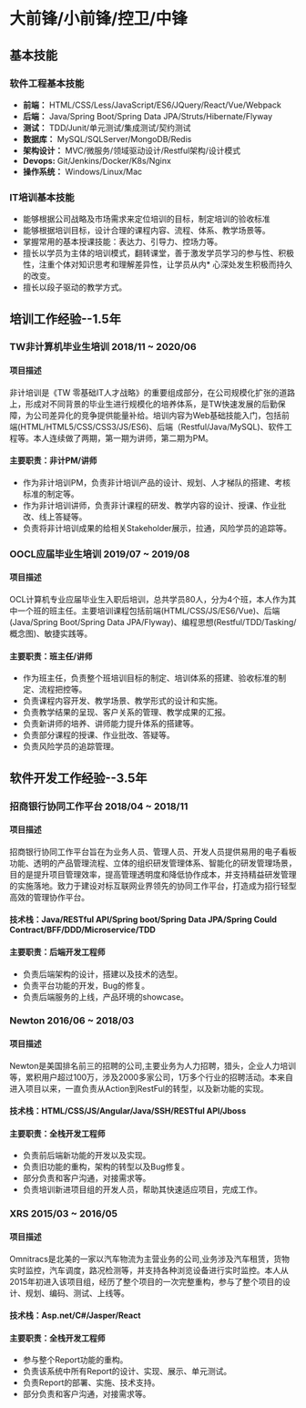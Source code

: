 # 大前锋/小前锋/控卫/中锋

##  <i class="fa fa-cogs" aria-hidden="true"></i> 基本技能

### 软件工程基本技能

* **前端：** HTML/CSS/Less/JavaScript/ES6/JQuery/React/Vue/Webpack
* **后端：** Java/Spring Boot/Spring Data JPA/Struts/Hibernate/Flyway
* **测试：** TDD/Junit/单元测试/集成测试/契约测试
* **数据库：** MySQL/SQLServer/MongoDB/Redis
* **架构设计：** MVC/微服务/领域驱动设计/Restful架构/设计模式
* **Devops:** Git/Jenkins/Docker/K8s/Nginx
* **操作系统：** Windows/Linux/Mac

### IT培训基本技能

* 能够根据公司战略及市场需求来定位培训的目标，制定培训的验收标准
* 能够根据培训目标，设计合理的课程内容、流程、体系、教学场景等。
* 掌握常用的基本授课技能：表达力、引导力、控场力等。
* 擅长以学员为主体的培训模式，翻转课堂，善于激发学员学习的参与性、积极性，注重个体对知识思考和理解差异性，让学员从内* 心深处发生积极而持久的改变。
* 擅长以段子驱动的教学方式。

##  <i class="fa fa-briefcase" aria-hidden="true"></i> 培训工作经验--1.5年

### TW非计算机毕业生培训         2018/11 ~ 2020/06

#### 项目描述

非计培训是《TW 零基础IT人才战略》的重要组成部分，在公司规模化扩张的道路上，形成对不同背景的毕业生进行规模化的培养体系，是TW快速发展的后勤保障，为公司差异化的竞争提供能量补给。培训内容为Web基础技能入门，包括前端(HTML/HTML5/CSS/CSS3/JS/ES6)、后端（Restful/Java/MySQL)、软件工程等。本人连续做了两期，第一期为讲师，第二期为PM。

#### 主要职责：非计PM/讲师

* 作为非计培训PM，负责非计培训产品的设计、规划、人才梯队的搭建、考核标准的制定等。
* 作为非计培训讲师，负责非计课程的研发、教学内容的设计、授课、作业批改、线上答疑等。
* 负责将非计培训成果的给相关Stakeholder展示，拉通，风险学员的追踪等。

### OOCL应届毕业生培训        2019/07 ~ 2019/08

#### 项目描述

OCL计算机专业应届毕业生入职后培训，总共学员80人，分为4个班，本人作为其中一个班的班主任。主要培训课程包括前端(HTML/CSS/JS/ES6/Vue)、后端(Java/Spring Boot/Spring Data JPA/Flyway)、编程思想(Restful/TDD/Tasking/概念图)、敏捷实践等。

#### 主要职责：班主任/讲师

* 作为班主任，负责整个班培训目标的制定、培训体系的搭建、验收标准的制定、流程把控等。
* 负责课程内容开发、教学场景、教学形式的设计和实施。
* 负责教学结果的呈现、客户关系的管理、教学成果的汇报。
* 负责新讲师的培养、讲师能力提升体系的搭建等。
* 负责部分课程的授课、作业批改、答疑等。
* 负责风险学员的追踪管理。

##  <i class="fa fa-briefcase" aria-hidden="true"></i> 软件开发工作经验--3.5年

### 招商银行协同工作平台       2018/04 ~ 2018/11

#### 项目描述

招商银行协同工作平台旨在为业务人员、管理人员、开发人员提供易用的电子看板功能、透明的产品管理流程、立体的组织研发管理体系、智能化的研发管理场景，目的是提升项目管理效率，提高管理透明度和降低协作成本，并支持精益研发管理的实施落地。致力于建设对标互联网业界领先的协同工作平台，打造成为招行轻型高效的管理协作平台。

#### 技术栈：Java/RESTful API/Spring boot/Spring Data JPA/Spring Could Contract/BFF/DDD/Microservice/TDD

#### 主要职责：后端开发工程师

* 负责后端架构的设计，搭建以及技术的选型。
* 负责平台功能的开发，Bug的修复。
* 负责后端服务的上线，产品环境的showcase。

### Newton      2016/06 ~ 2018/03

#### 项目描述

Newton是美国排名前三的招聘的公司,主要业务为人力招聘，猎头，企业人力培训等，累积用户超过100万，涉及2000多家公司，1万多个行业的招聘活动。本来自进入项目以来，一直负责从Action到RestFul的转型，以及新功能的实现。

#### 技术栈：HTML/CSS/JS/Angular/Java/SSH/RESTful API/Jboss

#### 主要职责：全栈开发工程师

* 负责前后端新功能的开发以及实现。
* 负责旧功能的重构，架构的转型以及Bug修复。
* 部分负责和客户沟通，对接需求等。
* 负责培训新进项目组的开发人员，帮助其快速适应项目，完成工作。

### XRS         2015/03 ~ 2016/05

#### 项目描述

Omnitracs是北美的一家以汽车物流为主营业务的公司,业务涉及汽车租赁，货物实时监控，汽车调度，路况检测等，并支持各种浏览设备进行实时监控。本人从2015年初进入该项目组，经历了整个项目的一次完整重构，参与了整个项目的设计、规划、编码、测试、上线等。

#### 技术栈：Asp.net/C#/Jasper/React

#### 主要职责：全栈开发工程师 

* 参与整个Report功能的重构。
* 负责该系统中所有Report的设计、实现、展示、单元测试。
* 负责Report的部署、实施、技术支持。
* 部分负责和客户沟通，对接需求等。
